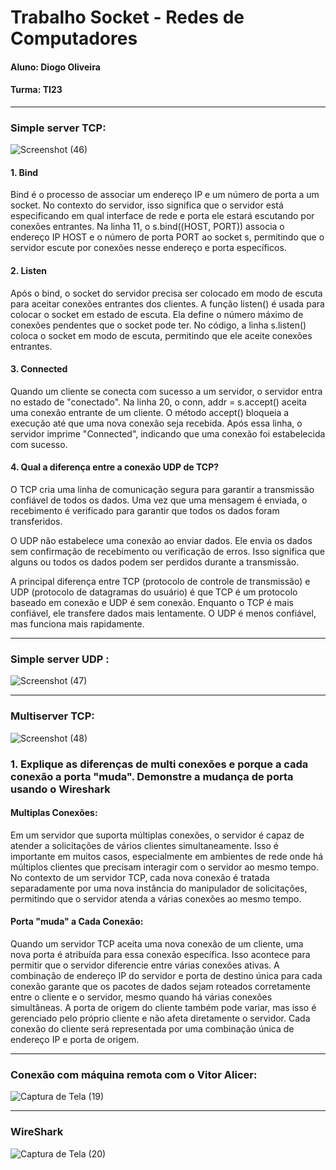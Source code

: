 # Trabalho Socket - Redes de Computadores


#### Aluno: Diogo Oliveira
#### Turma: TI23

***

### Simple server TCP:



![Screenshot (46)](https://github.com/felipengeletrica/Fundatec-2024-Aula-Socket/assets/112041509/e743c957-e7b7-432a-9006-9fb2f0d95878)



#### 1. Bind
Bind é o processo de associar um endereço IP e um número de porta a um socket. No contexto do servidor, isso significa que o servidor está especificando em qual interface de rede e porta ele estará escutando por conexões entrantes.
Na linha 11, o s.bind((HOST, PORT)) associa o endereço IP HOST e o número de porta PORT ao socket s, permitindo que o servidor escute por conexões nesse endereço e porta específicos.

#### 2. Listen
Após o bind, o socket do servidor precisa ser colocado em modo de escuta para aceitar conexões entrantes dos clientes.
A função listen() é usada para colocar o socket em estado de escuta. Ela define o número máximo de conexões pendentes que o socket pode ter.
No código, a linha s.listen() coloca o socket em modo de escuta, permitindo que ele aceite conexões entrantes.

#### 3. Connected

Quando um cliente se conecta com sucesso a um servidor, o servidor entra no estado de "conectado".
Na linha 20, o conn, addr = s.accept() aceita uma conexão entrante de um cliente. O método accept() bloqueia a execução até que uma nova conexão seja recebida.
Após essa linha, o servidor imprime "Connected", indicando que uma conexão foi estabelecida com sucesso.

#### 4. Qual a diferença entre a conexão UDP de TCP?

O TCP cria uma linha de comunicação segura para garantir a transmissão confiável de todos os dados. Uma vez que uma mensagem é enviada, o recebimento é verificado para garantir que todos os dados foram transferidos.

O UDP não estabelece uma conexão ao enviar dados. Ele envia os dados sem confirmação de recebimento ou verificação de erros. Isso significa que alguns ou todos os dados podem ser perdidos durante a transmissão.

A principal diferença entre TCP (protocolo de controle de transmissão) e UDP (protocolo de datagramas do usuário) é que TCP é um protocolo baseado em conexão e UDP é sem conexão. Enquanto o TCP é mais confiável, ele transfere dados mais lentamente. O UDP é menos confiável, mas funciona mais rapidamente.

***

### Simple server UDP :

![Screenshot (47)](https://github.com/felipengeletrica/Fundatec-2024-Aula-Socket/assets/112041509/df872649-cfca-47dc-8d90-e5254d958166)


***

### Multiserver TCP:

![Screenshot (48)](https://github.com/felipengeletrica/Fundatec-2024-Aula-Socket/assets/112041509/61fd9236-bca1-488a-b7a9-899cef02f4d8)

### 1. Explique as diferenças de multi conexões e porque a cada conexão a porta "muda". Demonstre a mudança de porta usando o Wireshark

#### Multiplas Conexões:
Em um servidor que suporta múltiplas conexões, o servidor é capaz de atender a solicitações de vários clientes simultaneamente. Isso é importante em muitos casos, especialmente em ambientes de rede onde há múltiplos clientes que precisam interagir com o servidor ao mesmo tempo.
No contexto de um servidor TCP, cada nova conexão é tratada separadamente por uma nova instância do manipulador de solicitações, permitindo que o servidor atenda a várias conexões ao mesmo tempo.

#### Porta "muda" a Cada Conexão:
Quando um servidor TCP aceita uma nova conexão de um cliente, uma nova porta é atribuída para essa conexão específica. Isso acontece para permitir que o servidor diferencie entre várias conexões ativas.
A combinação de endereço IP do servidor e porta de destino única para cada conexão garante que os pacotes de dados sejam roteados corretamente entre o cliente e o servidor, mesmo quando há várias conexões simultâneas.
A porta de origem do cliente também pode variar, mas isso é gerenciado pelo próprio cliente e não afeta diretamente o servidor. Cada conexão do cliente será representada por uma combinação única de endereço IP e porta de origem.

***
### Conexão com máquina remota com o Vitor Alicer:

![Captura de Tela (19)](https://github.com/felipengeletrica/Fundatec-2024-Aula-Socket/assets/112041509/a4ebfa34-8ed5-4d91-bfa3-c6298af8a831)

***

### WireShark
![Captura de Tela (20)](https://github.com/felipengeletrica/Fundatec-2024-Aula-Socket/assets/112041509/5bf95972-52ff-49bd-b734-dd3a744a0711)




